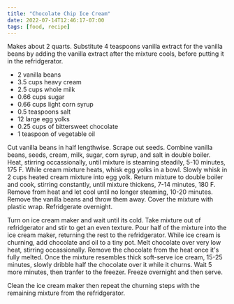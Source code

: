 ```yaml
---
title: "Chocolate Chip Ice Cream"
date: 2022-07-14T12:46:17-07:00
tags: [food, recipe]
---
```


Makes about 2 quarts. Substitute 4 teaspoons vanilla extract for the vanilla beans
by adding the vanilla extract after the mixture cools, before putting it in the
refridgerator.

* 2 vanilla beans
* 3.5 cups heavy cream
* 2.5 cups whole milk
* 0.66 cups sugar
* 0.66 cups light corn syrup
* 0.5 teaspoons salt
* 12 large egg yolks
* 0.25 cups of bittersweet chocolate
* 1 teaspoon of vegetable oil

Cut vanilla beans in half lengthwise.
Scrape out seeds.
Combine vanilla beans, seeds, cream, milk, sugar, corn syrup, and salt in double boiler.
Heat, stirring occassionally, until mixture is steaming steadily,
5-10 minutes, 175 F.
While cream mixture heats, whisk egg yolks in a bowl.
Slowly whisk in 2 cups heated cream mixture into egg yolk.
Return mixture to double boiler and cook, stirring constantly, until mixture thickens,
7-14 minutes, 180 F.
Remove from heat and let cool until no longer steaming,
10-20 minutes.
Remove the vanilla beans and throw them away.
Cover the mixture with plastic wrap.
Refridgerate overnight.

Turn on ice cream maker and wait until its cold.
Take mixture out of refridgerator and stir to get an even texture.
Pour half of the mixture into the ice cream maker,
returning the rest to the refridgerator.
While ice cream is churning, add chocolate and oil to a tiny pot.
Melt chocolate over very low heat, stirring occassionally.
Remove the chocolate from the heat once it's fully melted.
Once the mixture resembles thick soft-serve ice cream,
15-25 minutes, slowly dribble half the chocolate over it while it churns.
Wait 5 more minutes, then tranfer to the freezer.
Freeze overnight and then serve.

Clean the ice cream maker then repeat the churning steps with the remaining
mixture from the refridgerator.

